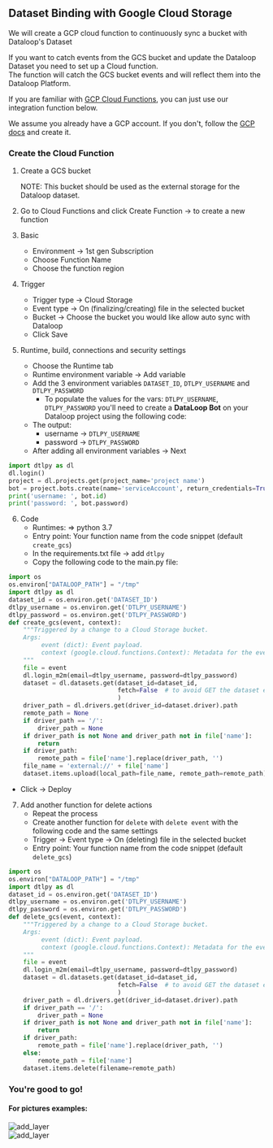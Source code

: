 ## Dataset Binding with Google Cloud Storage  
  
We will create a GCP cloud function to continuously sync a bucket with Dataloop's Dataset  
  
If you want to catch events from the GCS bucket and update the Dataloop Dataset you need to set up a Cloud function.  
The function will catch the GCS bucket events and will reflect them into the Dataloop Platform.  
  
If you are familiar with [GCP Cloud Functions](https://cloud.google.com/functions), you can just use our integration function below.  
  
We assume you already have a GCP account. If you don't, follow the [GCP docs](https://cloud.google.com/docs/get-started) and create it.  
  
### Create the Cloud Function  
1. Create a GCS bucket  
  
    NOTE: This bucket should be used as the external storage for the Dataloop dataset.  
  
2. Go to Cloud Functions and click Create Function -> to create a new function  
3. Basic  
   * Environment -> 1st gen Subscription  
   * Choose Function Name  
   * Choose the function region  
4. Trigger  
   * Trigger type -> Cloud Storage  
   * Event type ->  On (finalizing/creating) file in the selected bucket  
   * Bucket -> Choose the bucket you would like allow auto sync with Dataloop  
   * Click Save  
5. Runtime, build, connections and security settings  
   * Choose the Runtime tab  
   * Runtime environment variable -> Add variable  
   * Add the 3 environment variables `DATASET_ID`, `DTLPY_USERNAME` and `DTLPY_PASSWORD`  
     * To populate the values for the vars: `DTLPY_USERNAME`, `DTLPY_PASSWORD` you'll need to create a **DataLoop Bot** on your Dataloop project using the following code:  
    * The output:  
      * username -> `DTLPY_USERNAME`  
      * password -> `DTLPY_PASSWORD`  
    * After adding all environment variables -> Next  

```python
import dtlpy as dl
dl.login()
project = dl.projects.get(project_name='project name')
bot = project.bots.create(name='serviceAccount', return_credentials=True)
print('username: ', bot.id)
print('password: ', bot.password)
```
6. Code  
   * Runtimes: => python 3.7  
   * Entry point: Your function name from the code snippet (default `create_gcs`)  
   * In the requirements.txt file -> add `dtlpy`  
   * Copy the following code to the main.py file:  

```python
import os
os.environ["DATALOOP_PATH"] = "/tmp"
import dtlpy as dl
dataset_id = os.environ.get('DATASET_ID')
dtlpy_username = os.environ.get('DTLPY_USERNAME')
dtlpy_password = os.environ.get('DTLPY_PASSWORD')
def create_gcs(event, context):
    """Triggered by a change to a Cloud Storage bucket.
    Args:
         event (dict): Event payload.
         context (google.cloud.functions.Context): Metadata for the event.
    """
    file = event
    dl.login_m2m(email=dtlpy_username, password=dtlpy_password)
    dataset = dl.datasets.get(dataset_id=dataset_id,
                              fetch=False  # to avoid GET the dataset each time
                              )
    driver_path = dl.drivers.get(driver_id=dataset.driver).path
    remote_path = None
    if driver_path == '/':
        driver_path = None
    if driver_path is not None and driver_path not in file['name']:
        return
    if driver_path:
        remote_path = file['name'].replace(driver_path, '')
    file_name = 'external://' + file['name']
    dataset.items.upload(local_path=file_name, remote_path=remote_path)
```
* Click -> Deploy  
  
  
7. Add another function for delete actions  
   * Repeat the process  
   * Create another function for `delete` with `delete event` with the following code and the same settings  
   * Trigger -> Event type ->  On (deleting) file in the selected bucket  
   * Entry point: Your function name from the code snippet (default `delete_gcs`)  

```python
import os
os.environ["DATALOOP_PATH"] = "/tmp"
import dtlpy as dl
dataset_id = os.environ.get('DATASET_ID')
dtlpy_username = os.environ.get('DTLPY_USERNAME')
dtlpy_password = os.environ.get('DTLPY_PASSWORD')
def delete_gcs(event, context):
    """Triggered by a change to a Cloud Storage bucket.
    Args:
         event (dict): Event payload.
         context (google.cloud.functions.Context): Metadata for the event.
    """
    file = event
    dl.login_m2m(email=dtlpy_username, password=dtlpy_password)
    dataset = dl.datasets.get(dataset_id=dataset_id,
                              fetch=False  # to avoid GET the dataset each time
                              )
    driver_path = dl.drivers.get(driver_id=dataset.driver).path
    if driver_path == '/':
        driver_path = None
    if driver_path is not None and driver_path not in file['name']:
        return
    if driver_path:
        remote_path = file['name'].replace(driver_path, '')
    else:
        remote_path = file['name']
    dataset.items.delete(filename=remote_path)
```
### You're good to go!  
  
  
  
#### For pictures examples:  
  
![add_layer](../../../../assets/bind_gcs/create_function.png)  
![add_layer](../../../../assets/bind_gcs/settings.png)  
